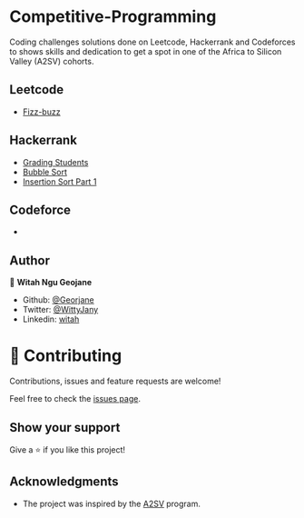 # Competitive-Programming
Coding challenges solutions done on Leetcode, Hackerrank and Codeforces to shows skills and dedication to get a spot in one of the Africa to Silicon Valley (A2SV) cohorts.

## Leetcode 
- [Fizz-buzz](https://github.com/Georjane/Competitive-Programming/blob/main/Leetcode/fizzbuzz.js)


## Hackerrank 
- [Grading Students](https://github.com/Georjane/Competitive-Programming/blob/main/Hackerrank/GradingStudents.js)
- [Bubble Sort](https://github.com/Georjane/Competitive-Programming/blob/main/Hackerrank/BubbleSort.js)
- [Insertion Sort Part 1](https://github.com/Georjane/Competitive-Programming/blob/main/Hackerrank/InsertionSortPart1.js)


## Codeforce 
- [](https://github.com/Georjane/Coding-Challenges/blob/master/hackernoon/anagram.rb)

## Author

👤 **Witah Ngu Geojane**

- Github: [@Georjane](https://github.com/Georjane)
- Twitter: [@WittyJany](https://twitter.com/WittyJany)
- Linkedin: [witah](https://www.linkedin.com/in/witah-georjane)



# 🤝 Contributing

Contributions, issues and feature requests are welcome!

Feel free to check the [issues page](https://github.com/Georjane/Competitive-Programming/issues).

## Show your support

Give a ⭐️ if you like this project!

## Acknowledgments

- The project was inspired by the [A2SV](https://a2sv.org/) program.

